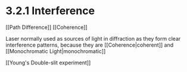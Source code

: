# 3.2.1 Interference
[[Path Difference]]
[[Coherence]]

Laser normally used as sources of light in diffraction as they form clear interference patterns, because they are [[Coherence|coherent]] and [[Monochromatic Light|monochromatic]]

[[Young's Double-slit experiment]]